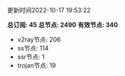 更新时间2022-10-17 19:53:22

**总订阅: 45**
**总节点: 2490**
**有效节点: 340**
- v2ray节点: 206
- ss节点: 114
- ssr节点: 1
- trojan节点: 19
